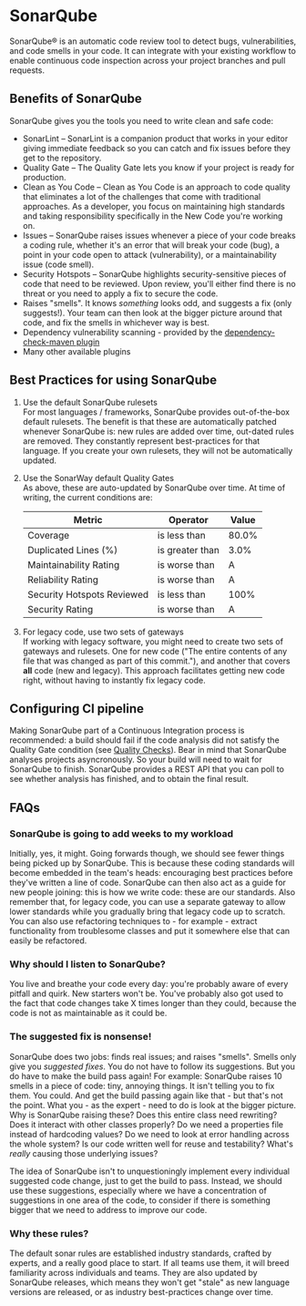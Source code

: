 # SonarQube

SonarQube® is an automatic code review tool to detect bugs, vulnerabilities, and code smells in your code. It can integrate with your existing workflow to enable continuous code inspection across your project branches and pull requests.

## Benefits of SonarQube

SonarQube gives you the tools you need to write clean and safe code:

- SonarLint – SonarLint is a companion product that works in your editor giving immediate feedback so you can catch and fix issues before they get to the repository.
- Quality Gate – The Quality Gate lets you know if your project is ready for production.
- Clean as You Code – Clean as You Code is an approach to code quality that eliminates a lot of the challenges that come with traditional approaches. As a developer, you focus on maintaining high standards and taking responsibility specifically in the New Code you're working on.
- Issues – SonarQube raises issues whenever a piece of your code breaks a coding rule, whether it's an error that will break your code (bug), a point in your code open to attack (vulnerability), or a maintainability issue (code smell).
- Security Hotspots – SonarQube highlights security-sensitive pieces of code that need to be reviewed. Upon review, you'll either find there is no threat or you need to apply a fix to secure the code.
- Raises "smells". It knows _something_ looks odd, and suggests a fix (only suggests!). Your team can then look at the bigger picture around that code, and fix the smells in whichever way is best.
- Dependency vulnerability scanning - provided by the [dependency-check-maven plugin](dependency-check-maven/README.md)
- Many other available plugins

## Best Practices for using SonarQube

1. Use the default SonarQube rulesets\
For most languages / frameworks, SonarQube provides out-of-the-box default rulesets. The benefit is that these are automatically patched whenever SonarQube is: new rules are added over time, out-dated rules are removed. They constantly represent best-practices for that language.
If you create your own rulesets, they will not be automatically updated.

2. Use the SonarWay default Quality Gates\
As above, these are auto-updated by SonarQube over time.
At time of writing, the current conditions are:

    | Metric | Operator | Value |
    | ------ | -------- | ----- |
    | Coverage | is less than | 80.0% |
    |Duplicated Lines (%)|is greater than|3.0%
    |Maintainability Rating|is worse than|A
    |Reliability Rating|is worse than|A
    |Security Hotspots Reviewed|is less than|100%
    |Security Rating|is worse than|A

3. For legacy code, use two sets of gateways\
If working with legacy software, you might need to create two sets of gateways and rulesets. One for new code ("The entire contents of any file that was changed as part of this commit."), and another that covers **all** code (new and legacy).
This approach facilitates getting new code right, without having to instantly fix legacy code.

## Configuring CI pipeline

Making SonarQube part of a Continuous Integration process is recommended: a build should fail if the code analysis did not satisfy the Quality Gate condition (see [Quality Checks](../quality-checks.md)).
Bear in mind that SonarQube analyses projects asyncronously. So your build will need to wait for SonarQube to finish. SonarQube provides a REST API that you can poll to see whether analysis has finished, and to obtain the final result.

## FAQs

### SonarQube is going to add weeks to my workload

Initially, yes, it might. Going forwards though, we should see fewer things being picked up by SonarQube. This is because these coding standards will become embedded in the team's heads: encouraging best practices before they've written a line of code.
SonarQube can then also act as a guide for new people joining: this is how we write code: these are our standards.
Also remember that, for legacy code, you can use a separate gateway to allow lower standards while you gradually bring that legacy code up to scratch. You can also use refactoring techniques to - for example - extract functionality from troublesome classes and put it somewhere else that can easily be refactored.

### Why should I listen to SonarQube?

You live and breathe your code every day: you're probably aware of every pitfall and quirk.
New starters won't be.
You've probably also got used to the fact that code changes take X times longer than they could, because the code is not as maintainable as it could be.

### The suggested fix is nonsense!

SonarQube does two jobs: finds real issues; and raises "smells".
Smells only give you _suggested fixes_. You do not have to follow its suggestions. But you do have to make the build pass again!
For example: SonarQube raises 10 smells in a piece of code: tiny, annoying things. It isn't telling you to fix them. You could. And get the build passing again like that - but that's not the point.
What you - as the expert - need to do is look at the bigger picture. Why is SonarQube raising these? Does this entire class need rewriting? Does it interact with other classes properly? Do we need a properties file instead of hardcoding values? Do we need to look at error handling across the whole system? Is our code written well for reuse and testability?
What's _really_ causing those underlying issues?

The idea of SonarQube isn't to unquestioningly implement every individual suggested code change, just to get the build to pass. Instead, we should use these suggestions, especially where we have a concentration of suggestions in one area of the code, to consider if there is something bigger that we need to address to improve our code.

### Why these rules?

The default sonar rules are established industry standards, crafted by experts, and a really good place to start.
If all teams use them, it will breed familiarity across individuals and teams.
They are also updated by SonarQube releases, which means they won't get "stale" as new language versions are released, or as industry best-practices change over time.
